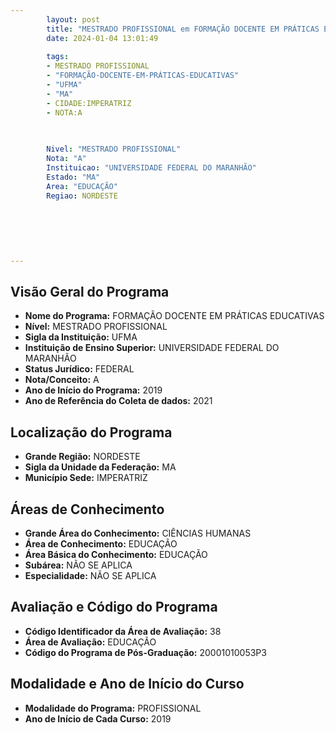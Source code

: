 ```yaml
---
        layout: post
        title: "MESTRADO PROFISSIONAL em FORMAÇÃO DOCENTE EM PRÁTICAS EDUCATIVAS na UFMA  "
        date: 2024-01-04 13:01:49
     
        tags:
        - MESTRADO PROFISSIONAL
        - "FORMAÇÃO-DOCENTE-EM-PRÁTICAS-EDUCATIVAS"
        - "UFMA"
        - "MA"
        - CIDADE:IMPERATRIZ
        - NOTA:A
        
       

        Nivel: "MESTRADO PROFISSIONAL"
        Nota: "A"
        Instituicao: "UNIVERSIDADE FEDERAL DO MARANHÃO"
        Estado: "MA"
        Area: "EDUCAÇÃO"
        Regiao: NORDESTE
        
        
        
        
        
        
---
```

## Visão Geral do Programa
- **Nome do Programa:** FORMAÇÃO DOCENTE EM PRÁTICAS EDUCATIVAS
- **Nível:** MESTRADO PROFISSIONAL
- **Sigla da Instituição:** UFMA
- **Instituição de Ensino Superior:** UNIVERSIDADE FEDERAL DO MARANHÃO
- **Status Jurídico:** FEDERAL
- **Nota/Conceito:** A
- **Ano de Início do Programa:** 2019
- **Ano de Referência do Coleta de dados:** 2021

## Localização do Programa
- **Grande Região:** NORDESTE
- **Sigla da Unidade da Federação:** MA
- **Município Sede:** IMPERATRIZ

## Áreas de Conhecimento
- **Grande Área do Conhecimento:** CIÊNCIAS HUMANAS
- **Área de Conhecimento:** EDUCAÇÃO
- **Área Básica do Conhecimento:** EDUCAÇÃO
- **Subárea:** NÃO SE APLICA
- **Especialidade:** NÃO SE APLICA

## Avaliação e Código do Programa
- **Código Identificador da Área de Avaliação:** 38
- **Área de Avaliação:** EDUCAÇÃO
- **Código do Programa de Pós-Graduação:** 20001010053P3


## Modalidade e Ano de Início do Curso
- **Modalidade do Programa:** PROFISSIONAL
- **Ano de Início de Cada Curso:** 2019
